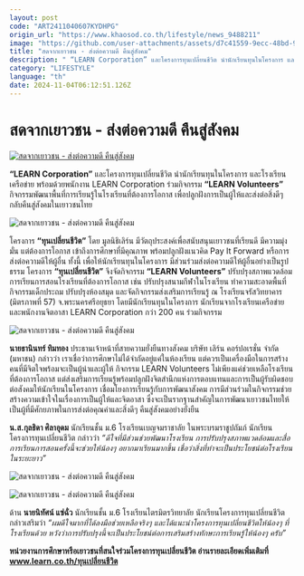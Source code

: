 ```yaml
---
layout: post
code: "ART2411040607KYDHPG"
origin_url: "https://www.khaosod.co.th/lifestyle/news_9488211"
image: "https://github.com/user-attachments/assets/d7c41559-9ecc-48bd-94a2-2b17716e9ce0"
title: "สดจากเยาวชน - ส่งต่อความดี คืนสู่สังคม"
description: " “LEARN Corporation” และโครงการทุนเปลี่ยนชีวิต นำนักเรียนทุนในโครงการ และโรงเรียนเครือข่าย พร้อมด้วยพนักงาน LEARN Corporation ร่วมกิจกรรม"
category: "LIFESTYLE"
language: "th"
date: 2024-11-04T06:12:51.126Z
---
```


# สดจากเยาวชน - ส่งต่อความดี คืนสู่สังคม

[![สดจากเยาวชน - ส่งต่อความดี คืนสู่สังคม](https://www.khaosod.co.th/wpapp/uploads/2024/11/POK-SS.jpg "สดจากเยาวชน - ส่งต่อความดี คืนสู่สังคม")](https://www.khaosod.co.th/wpapp/uploads/2024/11/POK-SS.jpg)

**“LEARN Corporation”** และโครงการทุนเปลี่ยนชีวิต นำนักเรียนทุนในโครงการ และโรงเรียนเครือข่าย พร้อมด้วยพนักงาน LEARN Corporation ร่วมกิจกรรม **“LEARN Volunteers”** กิจกรรมพัฒนาพื้นที่การเรียนรู้ในโรงเรียนที่ต้องการโอกาส เพื่อปลูกฝังการเป็นผู้ให้และส่งต่อสิ่งดีๆ กลับคืนสู่สังคมในเยาวชนไทย

![สดจากเยาวชน - ส่งต่อความดี คืนสู่สังคม](https://www.khaosod.co.th/wpapp/uploads/2024/11/4-2.jpg)

โครงการ **“ทุนเปลี่ยนชีวิต”** โดย มูลนิธิเลิร์น มีวัตถุประสงค์เพื่อสนับสนุนเยาวชนที่เรียนดี มีความมุ่งมั่น แต่ต้องการโอกาส เข้าถึงการศึกษาที่มีคุณภาพ พร้อมปลูกฝังแนวคิด Pay It Forward หรือการส่งต่อความดีให้ผู้อื่น ทั้งนี้ เพื่อให้นักเรียนทุนในโครงการ มีส่วนร่วมส่งต่อความดีให้ผู้อื่นอย่างเป็นรูปธรรม โครงการ **“ทุนเปลี่ยนชีวิต”** จึงจัดกิจกรรม **“LEARN Volunteers”** ปรับปรุงสภาพแวดล้อมการเรียนการสอนโรงเรียนที่ต้องการโอกาส เช่น ปรับปรุงสนามกีฬาในโรงเรียน ทำความสะอาดพื้นที่กิจกรรมเด็กประถม ปรับปรุงห้องสมุด และจัดกิจกรรมส่งเสริมการเรียนรู้ ณ โรงเรียนจรัสวิทยาคาร (มิตรภาพที่ 57) จ.พระนครศรีอยุธยา โดยมีนักเรียนทุนในโครงการ นักเรียนจากโรงเรียนเครือข่าย และพนักงานจิตอาสา LEARN Corporation กว่า 200 คน ร่วมกิจกรรม

![สดจากเยาวชน - ส่งต่อความดี คืนสู่สังคม](https://www.khaosod.co.th/wpapp/uploads/2024/11/1-3.jpg)

**นายธานินทร์ ทิมทอง** ประธานเจ้าหน้าที่สายความยั่งยืนทางสังคม บริษัท เลิร์น คอร์ปอเรชั่น จำกัด (มหาชน) กล่าวว่า เราเชื่อว่าการศึกษาไม่ได้จำกัดอยู่แค่ในห้องเรียน แต่ควรเป็นเครื่องมือในการสร้างคนที่มีจิตใจพร้อมจะเป็นผู้นำและผู้ให้ กิจกรรม LEARN Volunteers ไม่เพียงแค่ช่วยเหลือโรงเรียนที่ต้องการโอกาส แต่ส่งเสริมการเรียนรู้พร้อมปลูกฝังจิตสำนึกแห่งการตอบแทนและการเป็นผู้รับผิดชอบต่อสังคมให้นักเรียนในโครงการ เชื่อมโยงการเรียนรู้กับการพัฒนาสังคม การมีส่วนร่วมในกิจกรรมช่วยสร้างความเข้าใจในเรื่องการเป็นผู้ให้และจิตอาสา ซึ่งจะเป็นรากฐานสำคัญในการพัฒนาเยาวชนไทยให้เป็นผู้ที่มีศักยภาพในการส่งต่อคุณค่าและสิ่งดีๆ คืนสู่สังคมอย่างยั่งยืน

**น.ส.กุลธิดา ศิลาอุดม** นักเรียนชั้น ม.6 โรงเรียนเบญจมราชาลัย ในพระบรมราชูปถัมภ์ นักเรียนโครงการทุนเปลี่ยนชีวิต กล่าวว่า _“ดีใจที่มีส่วนช่วยพัฒนาโรงเรียน การปรับปรุงสภาพแวดล้อมและสื่อการเรียนการสอนครั้งนี้จะช่วยให้น้องๆ อยากมาเรียนมากขึ้น เชื่อว่าสิ่งที่ทำจะเป็นประโยชน์ต่อโรงเรียนในระยะยาว”_

![สดจากเยาวชน - ส่งต่อความดี คืนสู่สังคม](https://www.khaosod.co.th/wpapp/uploads/2024/11/3-3.jpg)

![สดจากเยาวชน - ส่งต่อความดี คืนสู่สังคม](https://www.khaosod.co.th/wpapp/uploads/2024/11/2-2.jpg)

ด้าน **นายนิทัศน์ แซ่ฉั่ว** นักเรียนชั้น ม.6 โรงเรียนไตรมิตรวิทยาลัย นักเรียนโครงการทุนเปลี่ยนชีวิต กล่าวเสริมว่า _“ผมดีใจมากที่ได้ลงมือช่วยเหลือจริงๆ และได้แนะนำโครงการทุนเปลี่ยนชีวิตให้น้องๆ ที่โรงเรียนด้วย หวังว่าการปรับปรุงนี้จะเป็นประโยชน์ต่อการเสริมสร้างทักษะการเรียนรู้ให้น้องๆ ครับ”_

**หน่วยงานการศึกษาหรือเยาวชนที่สนใจร่วมโครงการทุนเปลี่ยนชีวิต อ่านรายละเอียดเพิ่มเติมที่ www.learn.co.th/ทุนเปลี่ยนชีวิต**
